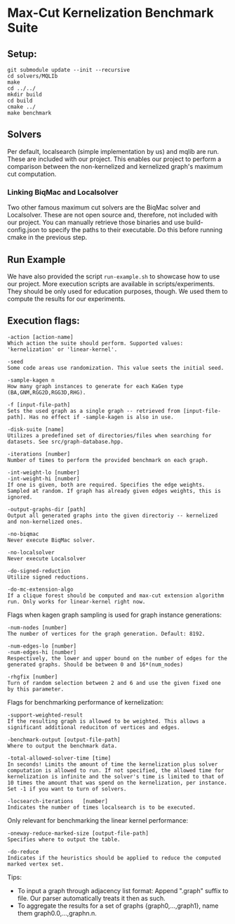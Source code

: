 <h1>Max-Cut Kernelization Benchmark Suite</h1>

<h2>Setup:</h2>
<pre><code>git submodule update --init --recursive
cd solvers/MQLIb
make
cd ../../
mkdir build
cd build
cmake ../
make benchmark</code></pre>

<h2>Solvers</h2>
Per default, localsearch (simple implementation by us) and mqlib are run. These are included with our project. This enables our project to perform a comparison between the non-kernelized and kernelized graph's maximum cut computation.

<h3>Linking BiqMac and Localsolver</h3>
Two other famous maximum cut solvers are the BiqMac solver and Localsolver. These are not open source and, therefore, not included with our project. You can manually retrieve those binaries and use build-config.json to specify the paths to their executable. Do this before running cmake in the previous step.

<h2>Run Example</h2>
We have also provided the script <code>run-example.sh</code> to showcase how to use our project. More execution scripts are available in scripts/experiments. They should be only used for education purposes, though. We used them to compute the results for our experiments.

<h2>Execution flags:</h2>

    -action [action-name]
    Which action the suite should perform. Supported values: 'kernelization' or 'linear-kernel'.

    -seed
    Some code areas use randomization. This value seets the initial seed.

    -sample-kagen n
    How many graph instances to generate for each KaGen type (BA,GNM,RGG2D,RGG3D,RHG).

    -f [input-file-path]
    Sets the used graph as a single graph -- retrieved from [input-file-path]. Has no effect if -sample-kagen is also in use.

    -disk-suite [name]
    Utilizes a predefined set of directories/files when searching for datasets. See src/graph-database.hpp.

    -iterations [number]
    Number of times to perform the provided benchmark on each graph.

    -int-weight-lo [number]
    -int-weight-hi [number]
    If one is given, both are required. Specifies the edge weights. Sampled at random. If graph has already given edges weights, this is ignored.

    -output-graphs-dir [path]
    Output all generated graphs into the given directoriy -- kernelized and non-kernelized ones.

    -no-biqmac
    Never execute BiqMac solver.

    -no-localsolver
    Never execute Localsolver

    -do-signed-reduction
    Utilize signed reductions.

    -do-mc-extension-algo
    If a clique forest should be computed and max-cut extension algorithm run. Only works for linear-kernel right now.


Flags when kagen graph sampling is used for graph instance generations:

    -num-nodes [number]
    The number of vertices for the graph generation. Default: 8192.

    -num-edges-lo [number]
    -num-edges-hi [number]
    Respectively, the lower and upper bound on the number of edges for the generated graphs. Should be between 0 and 16*(num_nodes)

    -rhgfix [number]
    Turn of random selection between 2 and 6 and use the given fixed one by this parameter.


Flags for benchmarking performance of kernelization:

    -support-weighted-result
    If the resulting graph is allowed to be weighted. This allows a significant additional reduciton of vertices and edges.

    -benchmark-output [output-file-path]
    Where to output the benchmark data.

    -total-allowed-solver-time [time]
    In seconds! Limits the amount of time the kernelization plus solver computation is allowed to run. If not specified, the allowed time for kernelization is infinite and the solver's time is limited to that of 10 times the amount that was spend on the kernelization, per instance. Set -1 if you want to turn of solvers.

    -locsearch-iterations   [number]
    Indicates the number of times localsearch is to be executed.


Only relevant for benchmarking the linear kernel performance:

    -oneway-reduce-marked-size [output-file-path]
    Specifies where to output the table.

    -do-reduce
    Indicates if the heuristics should be applied to reduce the computed marked vertex set.
    

Tips:
<ul>
    <li>To input a graph through adjacency list format: Append ".graph" suffix to file. Our parser automatically treats it then as such.</li>
    <li>To aggregate the results for a set of graphs {graph0,...,graph1}, name them graph0.0,...,graphn.n.</li>
</ul>
